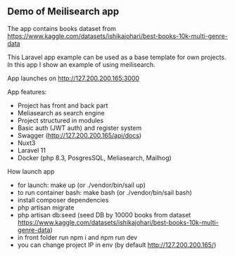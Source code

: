## Demo of Meilisearch app 

The app contains books dataset from https://www.kaggle.com/datasets/ishikajohari/best-books-10k-multi-genre-data

This Laravel app example can be used as a base template for own projects. In this app I show an example of
using meilisearch.

App launches on http://127.200.200.165:3000

App features:
- Project has front and back part
- Meliasearch as search engine
- Project structured in modules
- Basic auth (JWT auth) and register system
- Swagger (http://127.200.200.165/api/docs)
- Nuxt3
- Laravel 11
- Docker (php 8.3, PosgresSQL, Meliasearch, Mailhog)

How launch app
- for launch: make up (or ./vendor/bin/sail up)
- to run container bash: make bash (or ./vendor/bin/sail bash)
- install composer dependencies
- php artisan migrate
- php artisan db:seed (seed DB by 10000 books from dataset https://www.kaggle.com/datasets/ishikajohari/best-books-10k-multi-genre-data)
- in front folder run npm i and npm run dev
- you can change project IP in env (by default http://127.200.200.165/)

